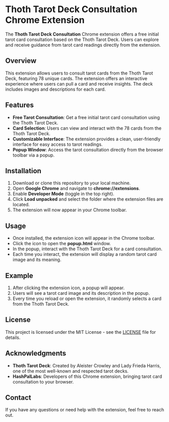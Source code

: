 # Thoth Tarot Deck Consultation Chrome Extension

The **Thoth Tarot Deck Consultation** Chrome extension offers a free initial tarot card consultation based on the Thoth Tarot Deck. Users can explore and receive guidance from tarot card readings directly from the extension.

## Overview

This extension allows users to consult tarot cards from the Thoth Tarot Deck, featuring 78 unique cards. The extension offers an interactive experience where users can pull a card and receive insights. The deck includes images and descriptions for each card.

## Features

- **Free Tarot Consultation**: Get a free initial tarot card consultation using the Thoth Tarot Deck.
- **Card Selection**: Users can view and interact with the 78 cards from the Thoth Tarot Deck.
- **Customizable Interface**: The extension provides a clean, user-friendly interface for easy access to tarot readings.
- **Popup Window**: Access the tarot consultation directly from the browser toolbar via a popup.

## Installation

1. Download or clone this repository to your local machine.
2. Open **Google Chrome** and navigate to **chrome://extensions**.
3. Enable **Developer Mode** (toggle in the top right).
4. Click **Load unpacked** and select the folder where the extension files are located.
5. The extension will now appear in your Chrome toolbar.

## Usage

- Once installed, the extension icon will appear in the Chrome toolbar.
- Click the icon to open the **popup.html** window.
- In the popup, interact with the Thoth Tarot Deck for a card consultation.
- Each time you interact, the extension will display a random tarot card image and its meaning.

## Example

1. After clicking the extension icon, a popup will appear.
2. Users will see a tarot card image and its description in the popup.
3. Every time you reload or open the extension, it randomly selects a card from the Thoth Tarot Deck.

## License

This project is licensed under the MIT License - see the [LICENSE](LICENSE) file for details.

## Acknowledgments

- **Thoth Tarot Deck**: Created by Aleister Crowley and Lady Frieda Harris, one of the most well-known and respected tarot decks.
- **HashPalLabs**: Developers of this Chrome extension, bringing tarot card consultation to your browser.

## Contact

If you have any questions or need help with the extension, feel free to reach out.

